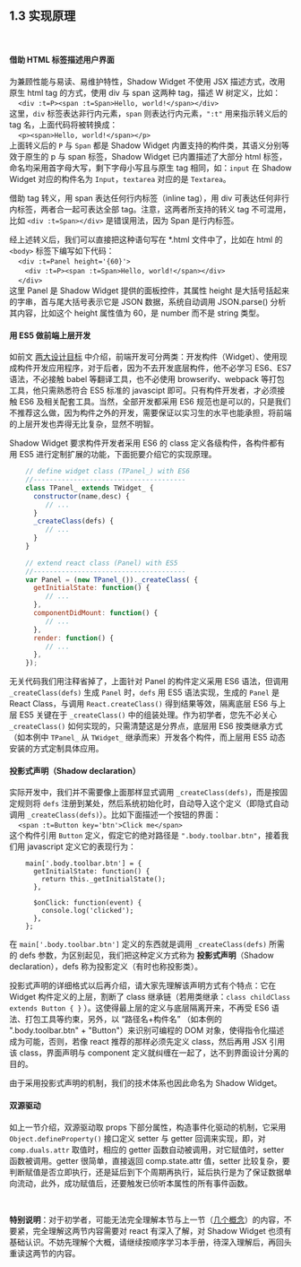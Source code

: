 1.3 实现原理
-----------------

&nbsp;

#### 借助 HTML 标签描述用户界面

为兼顾性能与易读、易维护特性，Shadow Widget 不使用 JSX 描述方式，改用原生 html tag 的方式，使用 div 与 span 这两种 tag，描述 W 树定义，比如：   
&nbsp;&nbsp;&nbsp; `<div :t=P><span :t=Span>Hello, world!</span></div>`   
这里，`div` 标签表达非行内元素，`span` 则表达行内元素，`":t"` 用来指示转义后的 tag 名，上面代码将被转换成：   
&nbsp;&nbsp;&nbsp; `<p><span>Hello, world!</span></p>`   
上面转义后的 `P` 与 `Span` 都是 Shadow Widget 内置支持的构件类，其语义分别等效于原生的 p 与 span 标签，Shadow Widget 已内置描述了大部分 html 标签，命名均采用首字母大写，剩下字母小写且与原生 tag 相同，如：`input` 在 Shadow Widget 对应的构件名为 `Input`，`textarea` 对应的是 `Textarea`。

借助 tag 转义，用 span 表达任何行内标签（inline tag），用 div 可表达任何非行内标签，两者合一起可表达全部 tag。注意，这两者所支持的转义 tag 不可混用，比如 `<div :t=Span></div>`  是错误用法，因为 Span 是行内标签。

经上述转义后，我们可以直接把这种语句写在 *.html 文件中了，比如在 html 的 `<body>` 标签下编写如下代码：   
&nbsp;&nbsp;&nbsp; `<div :t=Panel height='{60}'>`   
&nbsp;&nbsp;&nbsp;&nbsp;&nbsp;&nbsp; `<div :t=P><span :t=Span>Hello, world!</span></div>`   
&nbsp;&nbsp;&nbsp; `</div>`   
这里 Panel 是 Shadow Widget 提供的面板控件，其属性 height 是大括号括起来的字串，首与尾大括号表示它是 JSON 数据，系统自动调用 JSON.parse() 分析其内容，比如这个 height 属性值为 60，是 number 而不是 string 类型。

#### 用 ES5 做前端上层开发

如前文 [两大设计目标](#1.1.) 中介绍，前端开发可分两类：开发构件（Widget）、使用现成构件开发应用程序，对于后者，因为不去开发底层构件，他不必学习 ES6、ES7 语法，不必接触 babel 等翻译工具，也不必使用 browserify、webpack 等打包工具，他只需熟悉符合 ES5 标准的 javascipt 即可。只有构件开发者，才必须接触 ES6 及相关配套工具。当然，全部开发都采用 ES6 规范也是可以的，只是我们不推荐这么做，因为构件之外的开发，需要保证以实习生的水平也能承担，将前端的上层开发也弄得无比复杂，显然不明智。

Shadow Widget 要求构件开发者采用 ES6 的 class 定义各级构件，各构件都有用 ES5 进行定制扩展的功能，下面扼要介绍它的实现原理。

```javascript
    // define widget class (TPanel_) with ES6
    //--------------------------------------
    class TPanel_ extends TWidget_ {
      constructor(name,desc) {
         // ...
      }
      _createClass(defs) {
         // ...
      }
    }
    
    // extend react class (Panel) with ES5
    //--------------------------------------
    var Panel = (new TPanel_())._createClass( {
      getInitialState: function() {
         // ...
      },
      componentDidMount: function() {
         // ...
      },
      render: function() {
         // ...
      },
    });
```

无关代码我们用注释省掉了，上面针对 Panel 的构件定义采用 ES6 语法，但调用 `_createClass(defs)` 生成 `Panel` 时，`defs` 用 ES5 语法实现，生成的 `Panel` 是 React Class，与调用 `React.createClass()` 得到结果等效，隔离底层 ES6 与上层 ES5 关键在于 `_createClass()` 中的组装处理。作为初学者，您先不必关心 `_createClass()` 如何实现的，只需清楚这是分界点，底层用 ES6 按类继承方式（如本例中 `TPanel_` 从 `TWidget_` 继承而来）开发各个构件，而上层用 ES5 动态安装的方式定制具体应用。

#### 投影式声明（Shadow declaration）

实际开发中，我们并不需要像上面那样显式调用 `_createClass(defs)`，而是按固定规则将 `defs` 注册到某处，然后系统初始化时，自动导入这个定义（即隐式自动调用 `_createClass(defs)`）。比如下面描述一个按钮的界面：   
&nbsp;&nbsp;&nbsp; `<span :t=Button key='btn'>Click me</span>`   
这个构件引用 `Button` 定义，假定它的绝对路径是 `".body.toolbar.btn"`，接着我们用 javascript 定义它的表现行为：

```
    main['.body.toolbar.btn'] = {
      getInitialState: function() {
        return this._getInitialState();
      },
      
      $onClick: function(event) {
        console.log('clicked');
      },
    };
```

在 `main['.body.toolbar.btn']` 定义的东西就是调用 `_createClass(defs)` 所需的 defs 参数，为区别起见，我们把这种定义方式称为 **投影式声明**（Shadow declaration），defs 称为投影定义（有时也称投影类）。

投影式声明的详细格式以后再介绍，请大家先理解该声明方式有个特点：它在 Widget 构件定义的上层，割断了 class 继承链（若用类继承：`class childClass extends Button { }` ）。这使得最上层的定义与底层隔离开来，不再受 ES6 语法、打包工具等约束，另外，以 “路径名+构件名” （如本例的 ".body.toolbar.btn" + "Button"）来识别可编程的 DOM 对象，使得指令化描述成为可能，否则，若像 react 推荐的那样必须先定义 class，然后再用 JSX 引用 该 class，界面声明与 component 定义就纠缠在一起了，达不到界面设计分离的目的。

由于采用投影式声明的机制，我们的技术体系也因此命名为 Shadow Widget。

#### 双源驱动

如上一节介绍，双源驱动取 props 下部分属性，构造事件化驱动的机制，它采用 `Object.defineProperty()` 接口定义 setter 与 getter 回调来实现，即，对 `comp.duals.attr` 取值时，相应的 getter 函数自动被调用，对它赋值时，setter 函数被调用。getter 很简单，直接返回 comp.state.attr 值，setter 比较复杂，要判断赋值是否立即执行，还是延后到下个周期再执行，延后执行是为了保证数据单向流动，此外，成功赋值后，还要触发已侦听本属性的所有事件函数。

&nbsp;

**特别说明**：对于初学者，可能无法完全理解本节与上一节（[几个概念](#1.2.)）的内容，不要紧，完全理解这两节内容需要对 react 有深入了解，对 Shadow Widget 也须有基础认识。不妨先理解个大概，请继续按顺序学习本手册，待深入理解后，再回头重读这两节的内容。

&nbsp;
